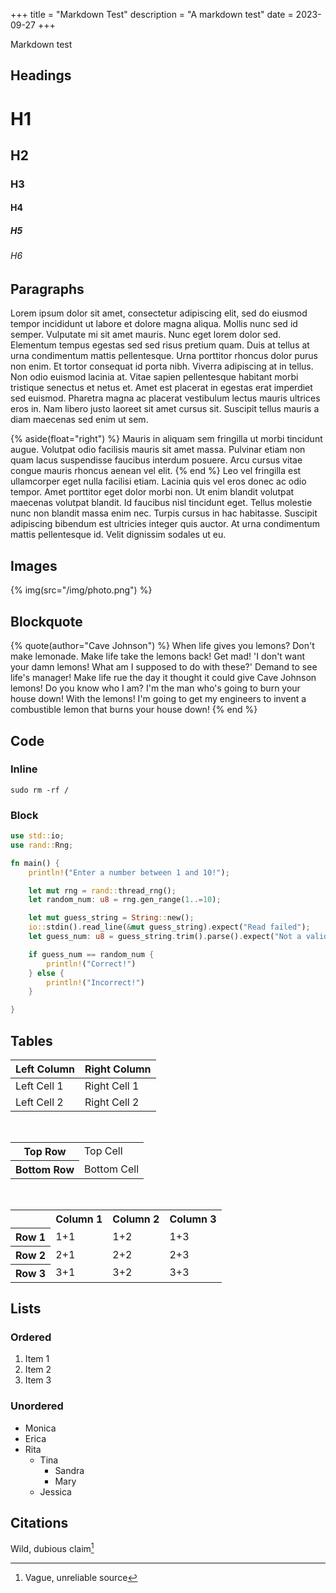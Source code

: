 +++
title = "Markdown Test"
description = "A markdown test"
date = 2023-09-27
+++

Markdown test


## Headings

# H1
## H2
### H3
#### H4
##### H5
###### H6

## Paragraphs
Lorem ipsum dolor sit amet, consectetur adipiscing elit, sed do eiusmod tempor incididunt ut labore et dolore magna aliqua. Mollis nunc sed id semper. Vulputate mi sit amet mauris. Nunc eget lorem dolor sed. Elementum tempus egestas sed sed risus pretium quam. Duis at tellus at urna condimentum mattis pellentesque. Urna porttitor rhoncus dolor purus non enim. Et tortor consequat id porta nibh. Viverra adipiscing at in tellus. Non odio euismod lacinia at. Vitae sapien pellentesque habitant morbi tristique senectus et netus et. Amet est placerat in egestas erat imperdiet sed euismod. Pharetra magna ac placerat vestibulum lectus mauris ultrices eros in. Nam libero justo laoreet sit amet cursus sit. Suscipit tellus mauris a diam maecenas sed enim ut sem.

{% aside(float="right") %}
Mauris in aliquam sem fringilla ut morbi tincidunt augue. Volutpat odio facilisis mauris sit amet massa. Pulvinar etiam non quam lacus suspendisse faucibus interdum posuere. Arcu cursus vitae congue mauris rhoncus aenean vel elit. 
{% end %}
Leo vel fringilla est ullamcorper eget nulla facilisi etiam. Lacinia quis vel eros donec ac odio tempor. Amet porttitor eget dolor morbi non. Ut enim blandit volutpat maecenas volutpat blandit. Id faucibus nisl tincidunt eget. Tellus molestie nunc non blandit massa enim nec. Turpis cursus in hac habitasse. Suscipit adipiscing bibendum est ultricies integer quis auctor. At urna condimentum mattis pellentesque id. Velit dignissim sodales ut eu.

## Images
{% img(src="/img/photo.png") %}

## Blockquote
{% quote(author="Cave Johnson") %}
When life gives you lemons? Don't make lemonade. Make life take the lemons back! Get mad! 'I don't want your damn lemons! What am I supposed to do with these?' Demand to see life's manager! Make life rue the day it thought it could give Cave Johnson lemons! Do you know who I am? I'm the man who's going to burn your house down! With the lemons! I'm going to get my engineers to invent a combustible lemon that burns your house down!
{% end %}

## Code
### Inline
`sudo rm -rf /`

### Block
```rust
use std::io;
use rand::Rng;

fn main() {
    println!("Enter a number between 1 and 10!");

    let mut rng = rand::thread_rng();
    let random_num: u8 = rng.gen_range(1..=10);

    let mut guess_string = String::new();
    io::stdin().read_line(&mut guess_string).expect("Read failed");
    let guess_num: u8 = guess_string.trim().parse().expect("Not a valid number");

    if guess_num == random_num {
        println!("Correct!")
    } else {
        println!("Incorrect!")
    }

}
```


## Tables

Left Column | Right Column
----------- | ------------
Left Cell 1 | Right Cell 1
Left Cell 2 | Right Cell 2
  
<br/>
<table>
  <tr>
    <th>Top Row</th>
    <td>Top Cell</td>
  </tr>
  <tr>
    <th>Bottom Row</th>
    <td>Bottom Cell</td>
  </tr>
</table>

<br/>
<table>
  <tr>
    <th></th>
    <th>Column 1</th>
    <th>Column 2</th>
    <th>Column 3</th>
  </tr>
  <tr>
    <th scope="row">Row 1</th>
    <td>1+1</td>
    <td>1+2</td>
    <td>1+3</td>
  </tr>
  <tr>
    <th>Row 2</th>
    <td>2+1</td>
    <td>2+2</td>
    <td>2+3</td>
  </tr>
  <tr>
    <th>Row 3</th>
    <td>3+1</td>
    <td>3+2</td>
    <td>3+3</td>
  </tr>
</table>

## Lists
### Ordered
1. Item 1
2. Item 2
3. Item 3

### Unordered
- Monica
- Erica
- Rita
  - Tina
    - Sandra
    - Mary
  - Jessica

## Citations

Wild, dubious claim[^1]

[^1]: Vague, unreliable source